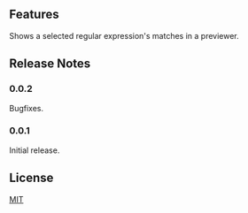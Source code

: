 ## Features

Shows a selected regular expression's matches in a previewer.

## Release Notes

### 0.0.2

Bugfixes.

### 0.0.1

Initial release.

## License

[MIT](LICENSE)
